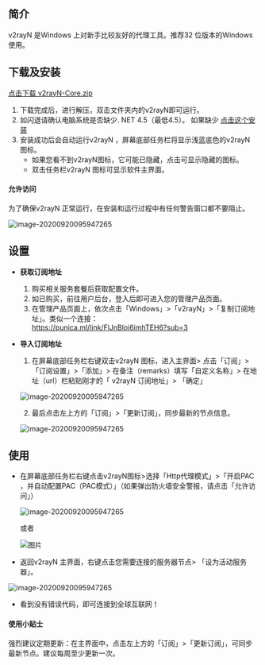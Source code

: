 简介  
--

v2rayN 是Windows 上对新手比较友好的代理工具。推荐32 位版本的Windows 使用。

下载及安装
-----
[点击下载 v2rayN-Core.zip](https://github.com/2dust/v2rayN/releases)


1.  下载完成后，进行解压，双击文件夹内的v2rayN即可运行。
2.  如闪退请确认电脑系统是否缺少. NET 4.5（最低4.5）。 如果缺少 [点击这个安装](https://docs.microsoft.com/zh-cn/dotnet/framework/install/guide-for-developers)
3.  安装成功后会自动运行v2rayN ，屏幕底部任务栏将显示浅蓝底色的v2rayN 图标。
    *   如果您看不到v2rayN图标，它可能已隐藏，点击可显示隐藏的图标。
    *   双击任务栏v2rayN 图标可显示软件主界面。

#### 允许访问

为了确保v2rayN 正常运行，在安装和运行过程中有任何警告窗口都不要阻止。

![image-20200920095947265](https://i.postimg.cc/Mprr4h5L/v2.png)


设置
--

*   **获取订阅地址**  
    1.  购买相关服务套餐后获取配置文件。
    2.  如已购买，前往用户后台，登入后即可进入您的管理产品页面。
    3.  在管理产品页面上，依次点击「Windows」>「v2rayN」>「复制订阅地址」。类似一个连接：  
    https://punica.ml/link/FlJnBloi6imhTEH6?sub=3

*   **导入订阅地址**  
    1.  在屏幕底部任务栏右键双击v2rayN 图标，进入主界面> 点击「订阅」>「订阅设置」>「添加」> 在备注（remarks）填写「自定义名称」> 在地址（url）栏粘贴刚才的「 v2rayN 订阅地址」> 「确定」  
    

     ![image-20200920095947265](https://i.postimg.cc/SKMVPjJX/image.png)
    
    2.  最后点击左上方的「订阅」>「更新订阅」，同步最新的节点信息。   

    ![image-20200920095947265](https://i.postimg.cc/v8L2M1Xf/image.png)
   





使用
--

*   在屏幕底部任务栏右键点击v2rayN图标>选择「Http代理模式」>「开启PAC ，并自动配置PAC（PAC模式）」（如果弹出防火墙安全警报，请点击「允许访问」）  

    ![image-20200920095947265](https://i.postimg.cc/63Cj8TKs/PAC.png)  
    
    或者  
    
    ![图片](https://i.postimg.cc/Xq8sghXQ/image.png)
    
*   返回v2rayN 主界面，右键点击您需要连接的服务器节点> 「设为活动服务器」。  

![image-20200920095947265](https://i.postimg.cc/1XPWwPR8/image.png)
    
*   看到没有错误代码，即可连接到全球互联网！
    

#### 使用小贴士

强烈建议定期更新：在主界面中，点击左上方的「订阅」>「更新订阅」，可同步最新节点。建议每周至少更新一次。
